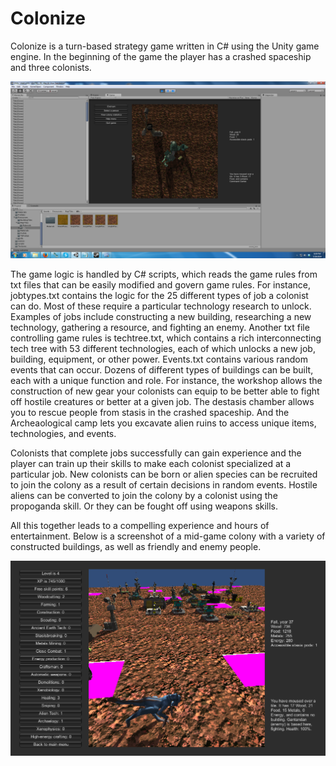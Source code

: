 # Colonize

Colonize is a turn-based strategy game written in C# using the Unity game engine. In the beginning of the game the player has a crashed spaceship and three colonists.

![image](https://github.com/dspages/Colonize/blob/master/Screenshot%202014-07-19%2020.59.31.png)

The game logic is handled by C# scripts, which reads the game rules from txt files that can be easily modified and govern game rules. For instance, jobtypes.txt contains the logic for the 25 different types of job a colonist can do. Most of these require a particular technology research to unlock. Examples of jobs include constructing a new building, researching a new technology, gathering a resource, and fighting an enemy. Another txt file controlling game rules is techtree.txt, which contains a rich interconnecting tech tree with 53 different technologies, each of which unlocks a new job, building, equipment, or other power. Events.txt contains various random events that can occur. Dozens of different types of buildings can be built, each with a unique function and role. For instance, the workshop allows the construction of new gear your colonists can equip to be better able to fight off hostile creatures or better at a given job. The destasis chamber allows you to rescue people from stasis in the crashed spaceship. And the Archeaological camp lets you excavate alien ruins to access unique items, technologies, and events.

Colonists that complete jobs successfully can gain experience and the player can train up their skills to make each colonist specialized at a particular job. New colonists can be born or alien species can be recruited to join the colony as a result of certain decisions in random events. Hostile aliens can be converted to join the colony by a colonist using the propoganda skill. Or they can be fought off using weapons skills.

All this together leads to a compelling experience and hours of entertainment. Below is a screenshot of a mid-game colony with a variety of constructed buildings, as well as friendly and enemy people.

![image](https://github.com/dspages/Colonize/blob/master/screenshot%202014-09-08.png)
